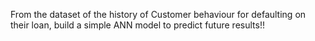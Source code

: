 From the dataset of the history of Customer behaviour for defaulting on their loan, build a simple ANN model to predict future results!! 